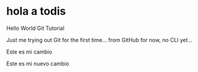 # hola a todis
Hello World Git Tutorial

Just me trying out Git for the first time... from GitHub for now, no CLI yet...

Este es mi cambio

Este es mi nuevo cambio
